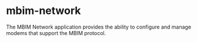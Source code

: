 # mbim-network
The MBIM Network application provides the ability to configure and manage modems that support the MBIM protocol.
